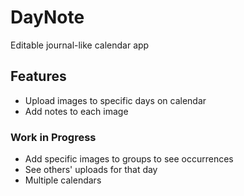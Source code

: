 # DayNote

Editable journal-like calendar app

## Features
- Upload images to specific days on calendar
- Add notes to each image

### Work in Progress
- Add specific images to groups to see occurrences
- See others' uploads for that day
- Multiple calendars
